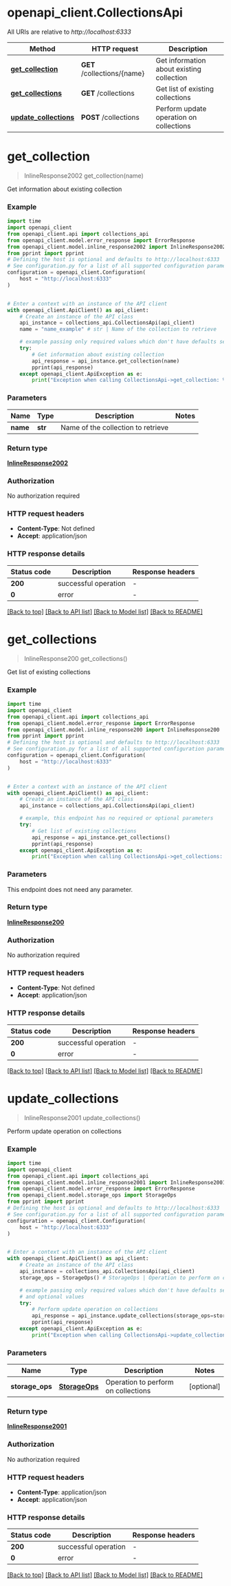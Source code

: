 # openapi_client.CollectionsApi

All URIs are relative to *http://localhost:6333*

Method | HTTP request | Description
------------- | ------------- | -------------
[**get_collection**](CollectionsApi.md#get_collection) | **GET** /collections/{name} | Get information about existing collection
[**get_collections**](CollectionsApi.md#get_collections) | **GET** /collections | Get list of existing collections
[**update_collections**](CollectionsApi.md#update_collections) | **POST** /collections | Perform update operation on collections


# **get_collection**
> InlineResponse2002 get_collection(name)

Get information about existing collection

### Example

```python
import time
import openapi_client
from openapi_client.api import collections_api
from openapi_client.model.error_response import ErrorResponse
from openapi_client.model.inline_response2002 import InlineResponse2002
from pprint import pprint
# Defining the host is optional and defaults to http://localhost:6333
# See configuration.py for a list of all supported configuration parameters.
configuration = openapi_client.Configuration(
    host = "http://localhost:6333"
)


# Enter a context with an instance of the API client
with openapi_client.ApiClient() as api_client:
    # Create an instance of the API class
    api_instance = collections_api.CollectionsApi(api_client)
    name = "name_example" # str | Name of the collection to retrieve

    # example passing only required values which don't have defaults set
    try:
        # Get information about existing collection
        api_response = api_instance.get_collection(name)
        pprint(api_response)
    except openapi_client.ApiException as e:
        print("Exception when calling CollectionsApi->get_collection: %s\n" % e)
```

### Parameters

Name | Type | Description  | Notes
------------- | ------------- | ------------- | -------------
 **name** | **str**| Name of the collection to retrieve |

### Return type

[**InlineResponse2002**](InlineResponse2002.md)

### Authorization

No authorization required

### HTTP request headers

 - **Content-Type**: Not defined
 - **Accept**: application/json

### HTTP response details
| Status code | Description | Response headers |
|-------------|-------------|------------------|
**200** | successful operation |  -  |
**0** | error |  -  |

[[Back to top]](#) [[Back to API list]](../README.md#documentation-for-api-endpoints) [[Back to Model list]](../README.md#documentation-for-models) [[Back to README]](../README.md)

# **get_collections**
> InlineResponse200 get_collections()

Get list of existing collections

### Example

```python
import time
import openapi_client
from openapi_client.api import collections_api
from openapi_client.model.error_response import ErrorResponse
from openapi_client.model.inline_response200 import InlineResponse200
from pprint import pprint
# Defining the host is optional and defaults to http://localhost:6333
# See configuration.py for a list of all supported configuration parameters.
configuration = openapi_client.Configuration(
    host = "http://localhost:6333"
)


# Enter a context with an instance of the API client
with openapi_client.ApiClient() as api_client:
    # Create an instance of the API class
    api_instance = collections_api.CollectionsApi(api_client)

    # example, this endpoint has no required or optional parameters
    try:
        # Get list of existing collections
        api_response = api_instance.get_collections()
        pprint(api_response)
    except openapi_client.ApiException as e:
        print("Exception when calling CollectionsApi->get_collections: %s\n" % e)
```

### Parameters
This endpoint does not need any parameter.

### Return type

[**InlineResponse200**](InlineResponse200.md)

### Authorization

No authorization required

### HTTP request headers

 - **Content-Type**: Not defined
 - **Accept**: application/json

### HTTP response details
| Status code | Description | Response headers |
|-------------|-------------|------------------|
**200** | successful operation |  -  |
**0** | error |  -  |

[[Back to top]](#) [[Back to API list]](../README.md#documentation-for-api-endpoints) [[Back to Model list]](../README.md#documentation-for-models) [[Back to README]](../README.md)

# **update_collections**
> InlineResponse2001 update_collections()

Perform update operation on collections

### Example

```python
import time
import openapi_client
from openapi_client.api import collections_api
from openapi_client.model.inline_response2001 import InlineResponse2001
from openapi_client.model.error_response import ErrorResponse
from openapi_client.model.storage_ops import StorageOps
from pprint import pprint
# Defining the host is optional and defaults to http://localhost:6333
# See configuration.py for a list of all supported configuration parameters.
configuration = openapi_client.Configuration(
    host = "http://localhost:6333"
)


# Enter a context with an instance of the API client
with openapi_client.ApiClient() as api_client:
    # Create an instance of the API class
    api_instance = collections_api.CollectionsApi(api_client)
    storage_ops = StorageOps() # StorageOps | Operation to perform on collections (optional)

    # example passing only required values which don't have defaults set
    # and optional values
    try:
        # Perform update operation on collections
        api_response = api_instance.update_collections(storage_ops=storage_ops)
        pprint(api_response)
    except openapi_client.ApiException as e:
        print("Exception when calling CollectionsApi->update_collections: %s\n" % e)
```

### Parameters

Name | Type | Description  | Notes
------------- | ------------- | ------------- | -------------
 **storage_ops** | [**StorageOps**](StorageOps.md)| Operation to perform on collections | [optional]

### Return type

[**InlineResponse2001**](InlineResponse2001.md)

### Authorization

No authorization required

### HTTP request headers

 - **Content-Type**: application/json
 - **Accept**: application/json

### HTTP response details
| Status code | Description | Response headers |
|-------------|-------------|------------------|
**200** | successful operation |  -  |
**0** | error |  -  |

[[Back to top]](#) [[Back to API list]](../README.md#documentation-for-api-endpoints) [[Back to Model list]](../README.md#documentation-for-models) [[Back to README]](../README.md)

